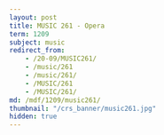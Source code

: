 ```yaml
---
layout: post
title: MUSIC 261 - Opera
term: 1209
subject: music
redirect_from:
    - /20-09/MUSIC261/
    - /music/261
    - /music/261/
    - /MUSIC/261
    - /MUSIC/261/
md: /mdf/1209/music261/
thumbnail: "/crs_banner/music261.jpg"
hidden: true
---
```

